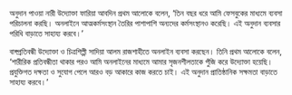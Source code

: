 অনুদান পাওয়া নারী উদ্যোক্তা ফারিয়া আবদিন প্রথম আলোকে বলেন, ‘তিন বছর ধরে আমি ফেসবুকের মাধ্যমে ব্যবসা পরিচালনা করছি। অনলাইনে আত্মকর্মসংস্থান তৈরির পাশাপাশি অন্যদের কর্মসংস্থানও করেছি। এই অনুদান ব্যবসার পরিধি বাড়াতে সাহায্য করবে।’

বাক্প্রতিবন্ধী উদ্যোক্তা ও চিত্রশিল্পী সাদিয়া আলম রাজশাহীতে অনলাইন ব্যবসা করছেন। তিনি প্রথম আলোকে বলেন, ‘শারীরিক প্রতিবন্ধীতা থাকার পরও আমি অনলাইনের মাধ্যমে আমার সৃজনশীলতাকে পুঁজি করে উদ্যোক্তা হয়েছি। প্রযুক্তিগত দক্ষতা ও সুযোগ পেলে আরও বড় আকারে কাজ করতে চাই। এই অনুদান প্রাতিষ্ঠানিক সক্ষমতা বাড়াতে সাহায্য করবে।’
